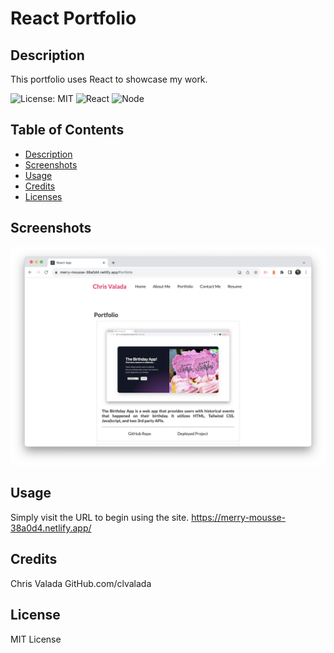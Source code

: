 # React Portfolio

## Description 

This portfolio uses React to showcase my work. 

![License: MIT](https://img.shields.io/badge/License-MIT-yellow.svg)
![React](https://img.shields.io/badge/React-blue.svg)
![Node](https://img.shields.io/badge/Node.js-grey.svg)



## Table of Contents

- [Description](#description)
- [Screenshots](#screenshots)
- [Usage](#usage)
- [Credits](#credits)
- [Licenses](#licenses)

## Screenshots
![Portfolio React Component.](public/Screenshot.png)


## Usage
Simply visit the URL to begin using the site. 
https://merry-mousse-38a0d4.netlify.app/


## Credits

Chris Valada
GitHub.com/clvalada

## License

MIT License